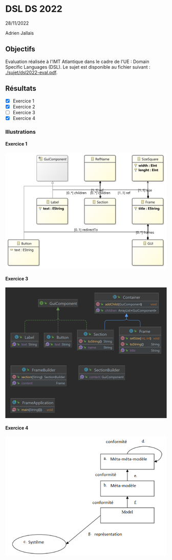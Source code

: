 # DSL DS 2022

28/11/2022

Adrien Jallais

## Objectifs

Evaluation réalisée à l'IMT Atlantique dans le cadre de l'UE :  Domain Specific Languages (DSL).
Le sujet est disponible au fichier suivant : [./sujet/dsl2022-eval.pdf](https://github.com/Naedri/dsl-ds-2022/blob/main//sujet/dsl2022-eval.pdf).

## Résultats

- [x] Exercice 1
- [x] Exercice 2
- [ ] Exercice 3
- [x] Exercice 4

### Illustrations

#### Exercice 1

![class diagram](https://github.com/Naedri/dsl-ds-2022/blob/main/dslDSJallaisGUI-exo1/model/GUIWindows-class-diagram.png)

#### Exercice 3

![class diagram](https://github.com/Naedri/dsl-ds-2022/blob/main/fr.imt.dsl.ds.jallais.exo3/class-diagram-exo3.png)

#### Exercice 4

![schema](https://github.com/Naedri/dsl-ds-2022/blob/main/exo4/schema.png)
